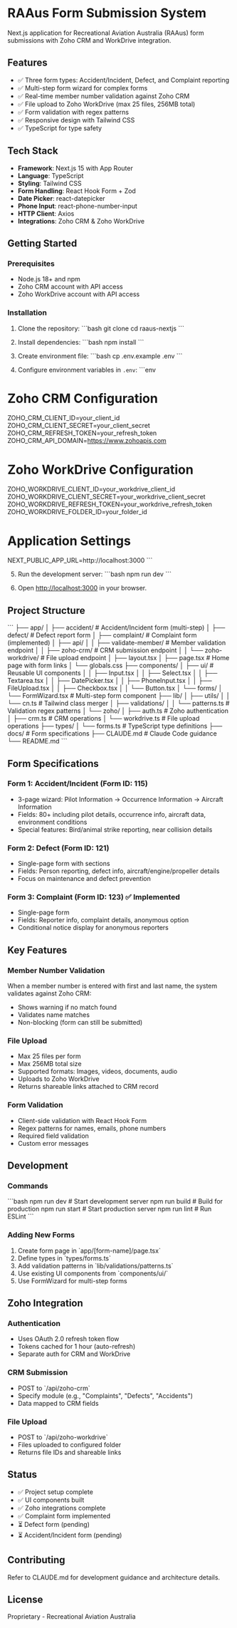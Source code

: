 # RAAus Form Submission System

Next.js application for Recreational Aviation Australia (RAAus) form submissions with Zoho CRM and WorkDrive integration.

## Features

- ✅ Three form types: Accident/Incident, Defect, and Complaint reporting
- ✅ Multi-step form wizard for complex forms
- ✅ Real-time member number validation against Zoho CRM
- ✅ File upload to Zoho WorkDrive (max 25 files, 256MB total)
- ✅ Form validation with regex patterns
- ✅ Responsive design with Tailwind CSS
- ✅ TypeScript for type safety

## Tech Stack

- **Framework**: Next.js 15 with App Router
- **Language**: TypeScript
- **Styling**: Tailwind CSS
- **Form Handling**: React Hook Form + Zod
- **Date Picker**: react-datepicker
- **Phone Input**: react-phone-number-input
- **HTTP Client**: Axios
- **Integrations**: Zoho CRM & Zoho WorkDrive

## Getting Started

### Prerequisites

- Node.js 18+ and npm
- Zoho CRM account with API access
- Zoho WorkDrive account with API access

### Installation

1. Clone the repository:
\`\`\`bash
git clone <repository-url>
cd raaus-nextjs
\`\`\`

2. Install dependencies:
\`\`\`bash
npm install
\`\`\`

3. Create environment file:
\`\`\`bash
cp .env.example .env
\`\`\`

4. Configure environment variables in `.env`:
\`\`\`env
# Zoho CRM Configuration
ZOHO_CRM_CLIENT_ID=your_client_id
ZOHO_CRM_CLIENT_SECRET=your_client_secret
ZOHO_CRM_REFRESH_TOKEN=your_refresh_token
ZOHO_CRM_API_DOMAIN=https://www.zohoapis.com

# Zoho WorkDrive Configuration
ZOHO_WORKDRIVE_CLIENT_ID=your_workdrive_client_id
ZOHO_WORKDRIVE_CLIENT_SECRET=your_workdrive_client_secret
ZOHO_WORKDRIVE_REFRESH_TOKEN=your_workdrive_refresh_token
ZOHO_WORKDRIVE_FOLDER_ID=your_folder_id

# Application Settings
NEXT_PUBLIC_APP_URL=http://localhost:3000
\`\`\`

5. Run the development server:
\`\`\`bash
npm run dev
\`\`\`

6. Open [http://localhost:3000](http://localhost:3000) in your browser.

## Project Structure

\`\`\`
├── app/
│   ├── accident/          # Accident/Incident form (multi-step)
│   ├── defect/            # Defect report form
│   ├── complaint/         # Complaint form (implemented)
│   ├── api/
│   │   ├── validate-member/  # Member validation endpoint
│   │   ├── zoho-crm/         # CRM submission endpoint
│   │   └── zoho-workdrive/   # File upload endpoint
│   ├── layout.tsx
│   ├── page.tsx           # Home page with form links
│   └── globals.css
├── components/
│   ├── ui/                # Reusable UI components
│   │   ├── Input.tsx
│   │   ├── Select.tsx
│   │   ├── Textarea.tsx
│   │   ├── DatePicker.tsx
│   │   ├── PhoneInput.tsx
│   │   ├── FileUpload.tsx
│   │   ├── Checkbox.tsx
│   │   └── Button.tsx
│   └── forms/
│       └── FormWizard.tsx  # Multi-step form component
├── lib/
│   ├── utils/
│   │   └── cn.ts          # Tailwind class merger
│   ├── validations/
│   │   └── patterns.ts    # Validation regex patterns
│   └── zoho/
│       ├── auth.ts        # Zoho authentication
│       ├── crm.ts         # CRM operations
│       └── workdrive.ts   # File upload operations
├── types/
│   └── forms.ts           # TypeScript type definitions
├── docs/                  # Form specifications
├── CLAUDE.md             # Claude Code guidance
└── README.md
\`\`\`

## Form Specifications

### Form 1: Accident/Incident (Form ID: 115)
- 3-page wizard: Pilot Information → Occurrence Information → Aircraft Information
- Fields: 80+ including pilot details, occurrence info, aircraft data, environment conditions
- Special features: Bird/animal strike reporting, near collision details

### Form 2: Defect (Form ID: 121)
- Single-page form with sections
- Fields: Person reporting, defect info, aircraft/engine/propeller details
- Focus on maintenance and defect prevention

### Form 3: Complaint (Form ID: 123) ✅ Implemented
- Single-page form
- Fields: Reporter info, complaint details, anonymous option
- Conditional notice display for anonymous reporters

## Key Features

### Member Number Validation
When a member number is entered with first and last name, the system validates against Zoho CRM:
- Shows warning if no match found
- Validates name matches
- Non-blocking (form can still be submitted)

### File Upload
- Max 25 files per form
- Max 256MB total size
- Supported formats: Images, videos, documents, audio
- Uploads to Zoho WorkDrive
- Returns shareable links attached to CRM record

### Form Validation
- Client-side validation with React Hook Form
- Regex patterns for names, emails, phone numbers
- Required field validation
- Custom error messages

## Development

### Commands
\`\`\`bash
npm run dev      # Start development server
npm run build    # Build for production
npm run start    # Start production server
npm run lint     # Run ESLint
\`\`\`

### Adding New Forms
1. Create form page in \`app/[form-name]/page.tsx\`
2. Define types in \`types/forms.ts\`
3. Add validation patterns in \`lib/validations/patterns.ts\`
4. Use existing UI components from \`components/ui/\`
5. Use FormWizard for multi-step forms

## Zoho Integration

### Authentication
- Uses OAuth 2.0 refresh token flow
- Tokens cached for 1 hour (auto-refresh)
- Separate auth for CRM and WorkDrive

### CRM Submission
- POST to \`/api/zoho-crm\`
- Specify module (e.g., "Complaints", "Defects", "Accidents")
- Data mapped to CRM fields

### File Upload
- POST to \`/api/zoho-workdrive\`
- Files uploaded to configured folder
- Returns file IDs and shareable links

## Status

- ✅ Project setup complete
- ✅ UI components built
- ✅ Zoho integrations complete
- ✅ Complaint form implemented
- ⏳ Defect form (pending)
- ⏳ Accident/Incident form (pending)

## Contributing

Refer to CLAUDE.md for development guidance and architecture details.

## License

Proprietary - Recreational Aviation Australia
